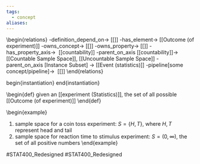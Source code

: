 ```yaml
---
tags:
  - concept
aliases:
---
```

\begin{relations}
	-definition_depend_on-> [[]]
	-has_element-> [[Outcome (of experiment)]]
	-owns_concept-> [[]]
	-owns_property-> [[]]
	-has_property_axis->  [[countability]]
	-parent_on_axis [[countability]]->  [[Countable Sample Space]], [[Uncountable Sample Space]]
	-parent_on_axis [Instance Subset] -> [[Event (statistics)]]
	-pipeline[some concept/pipeline]->  [[]]
\end{relations}

begin{instantiation}
end{instantiation}

\begin{def}
given an [[experiment (Statistics)]], the set of all possible [[Outcome (of experiment)]]
\end{def}

\begin{example}
1. sample space for a coin toss experiment: $S=\{H,T\}$, where $H,T$ represent head and tail
2. sample space for reaction time to stimulus experiment: $S=(0,\infty)$, the set of all positive numbers
 \end{example}



#STAT400_Redesigned
#STAT400_Redesigned